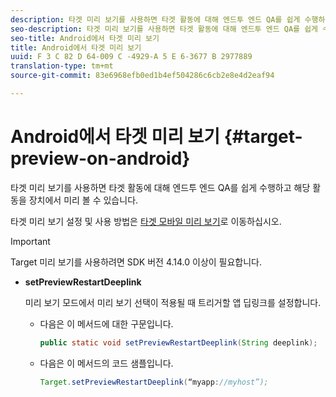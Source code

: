 ```yaml
---
description: 타겟 미리 보기를 사용하면 타겟 활동에 대해 엔드투 엔드 QA를 쉽게 수행하고 해당 활동을 장치에서 미리 볼 수 있습니다.
seo-description: 타겟 미리 보기를 사용하면 타겟 활동에 대해 엔드투 엔드 QA를 쉽게 수행하고 해당 활동을 장치에서 미리 볼 수 있습니다.
seo-title: Android에서 타겟 미리 보기
title: Android에서 타겟 미리 보기
uuid: F 3 C 82 D 64-009 C -4929-A 5 E 6-3677 B 2977889
translation-type: tm+mt
source-git-commit: 83e6968efb0ed1b4ef504286c6cb2e8e4d2eaf94

---
```



# Android에서 타겟 미리 보기 {#target-preview-on-android}

타겟 미리 보기를 사용하면 타겟 활동에 대해 엔드투 엔드 QA를 쉽게 수행하고 해당 활동을 장치에서 미리 볼 수 있습니다.

타겟 미리 보기 설정 및 사용 방법은 [타겟 모바일 미리 보기](https://docs.adobe.com/content/help/en/target/using/implement-target/mobile-apps/target-mobile-preview.html)로 이동하십시오.

>[!IMPORTANT]
>
>Target 미리 보기를 사용하려면 SDK 버전 4.14.0 이상이 필요합니다.

* **setPreviewRestartDeeplink**

   미리 보기 모드에서 미리 보기 선택이 적용될 때 트리거할 앱 딥링크를 설정합니다.

   * 다음은 이 메서드에 대한 구문입니다.

      ```java
      public static void setPreviewRestartDeeplink(String deeplink);
      ```

   * 다음은 이 메서드의 코드 샘플입니다.

      ```java
      Target.setPreviewRestartDeeplink(“myapp://myhost”); 
      ```

